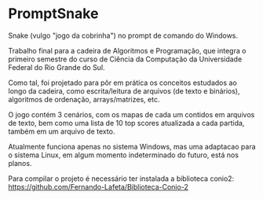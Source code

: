 # PromptSnake
Snake (vulgo "jogo da cobrinha") no prompt de comando do Windows.

Trabalho final para a cadeira de Algoritmos e Programação, que integra o primeiro semestre do curso de Ciência da Computação da Universidade Federal do Rio Grande do Sul.

Como tal, foi projetado para pôr em prática os conceitos estudados ao longo da cadeira, como escrita/leitura de arquivos (de texto e binários), algoritmos de ordenação, arrays/matrizes, etc.

O jogo contém 3 cenários, com os mapas de cada um contidos em arquivos de texto, bem como uma lista de 10 top scores atualizada a cada partida, também em um arquivo de texto. 

Atualmente funciona apenas no sistema Windows, mas uma adaptacao para o sistema Linux, em algum momento indeterminado do futuro, está nos planos.

Para compilar o projeto é necessário ter instalada a biblioteca conio2:
https://github.com/Fernando-Lafeta/Biblioteca-Conio-2


